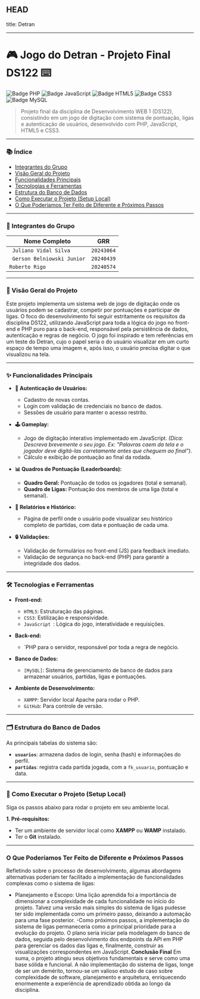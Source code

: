  HEAD
---
title: Detran

---


# 🎮 Jogo do Detran - Projeto Final DS122 ⌨️

![Badge PHP](https://img.shields.io/badge/PHP-777BB4?style=for-the-badge&logo=php&logoColor=white)
![Badge JavaScript](https://img.shields.io/badge/JavaScript-F7DF1E?style=for-the-badge&logo=javascript&logoColor=black)
![Badge HTML5](https://img.shields.io/badge/HTML5-E34F26?style=for-the-badge&logo=html5&logoColor=white)
![Badge CSS3](https://img.shields.io/badge/CSS3-1572B6?style=for-the-badge&logo=css3&logoColor=white)
![Badge MySQL](https://img.shields.io/badge/MySQL-4479A1?style=for-the-badge&logo=mysql&logoColor=white)

> Projeto final da disciplina de Desenvolvimento WEB 1 (DS122), consistindo em um jogo de digitação com sistema de pontuação, ligas e autenticação de usuários, desenvolvido com PHP, JavaScript, HTML5 e CSS3.

---

### 📚 Índice

* [Integrantes do Grupo](#-integrantes-do-grupo)
* [Visão Geral do Projeto](#-visão-geral-do-projeto)
* [Funcionalidades Principais](#-funcionalidades-principais)
* [Tecnologias e Ferramentas](#-tecnologias-e-ferramentas)
* [Estrutura do Banco de Dados](#-estrutura-do-banco-de-dados)
* [Como Executar o Projeto (Setup Local)](#-como-executar-o-projeto)
* [O Que Poderíamos Ter Feito de Diferente e Próximos Passos](#o-que-poderíamos-ter-feito-de-diferente-e-próximos-passos)

---

### 👥 Integrantes do Grupo

| Nome Completo     |    GRR                               |
| ----------------- | ------------------------------------ |
| ` Juliano Vidal Silva` | `20243064` |
| ` Gerson Belniowski Junior` | `20240439` |
| ` Roberto Rigo ` | `20240574` |

---

### 🎯 Visão Geral do Projeto

Este projeto implementa um sistema web de jogo de digitação onde os usuários podem se cadastrar, competir por pontuações e participar de ligas. O foco do desenvolvimento foi seguir estritamente os requisitos da disciplina DS122, utilizando JavaScript  para toda a lógica do jogo no front-end e PHP puro para o back-end, responsável pela persistência de dados, autenticação e regras de negócio.
O jogo foi inspirado e tem referências em um teste do Detran, cujo o papel seria o do usuário visualizar em um curto espaço de tempo uma imagem e, após isso, o usuário precisa digitar o que visualizou na tela.

---

### ✨ Funcionalidades Principais

* **👤 Autenticação de Usuários:**
    * Cadastro de novas contas.
    * Login com validação de credenciais no banco de dados.
    * Sessões de usuário para manter o acesso restrito.

* **🕹️ Gameplay:**
    * Jogo de digitação interativo implementado em JavaScript. *(Dica: Descreva brevemente o seu jogo. Ex: "Palavras caem da tela e o jogador deve digitá-las corretamente antes que cheguem ao final")*.
    * Cálculo e exibição de pontuação ao final da rodada.

* **📊 Quadros de Pontuação (Leaderboards):**
    * **Quadro Geral:** Pontuação de todos os jogadores (total e semanal).
    * **Quadro de Ligas:** Pontuação dos membros de uma liga (total e semanal).

* **📜 Relatórios e Histórico:**
    * Página de perfil onde o usuário pode visualizar seu histórico completo de partidas, com data e pontuação de cada uma.

* **🔒 Validações:**
    * Validação de formulários no front-end (JS) para feedback imediato.
    * Validação de segurança no back-end (PHP) para garantir a integridade dos dados.

---

### 🛠️ Tecnologias e Ferramentas

* **Front-end:**
    * `HTML5`: Estruturação das páginas.
    * `CSS3`: Estilização e responsividade.
    * `JavaScript `: Lógica do jogo, interatividade e requisições.

* **Back-end:**
    * `PHP para o servidor, responsável por toda a regra de negócio.

* **Banco de Dados:**
    * `[MySQL]`: Sistema de gerenciamento de banco de dados para armazenar usuários, partidas, ligas e pontuações.

* **Ambiente de Desenvolvimento:**
    * `XAMPP`: Servidor local Apache para rodar o PHP.
    *  `GitHub`: Para controle de versão.

---

### 🗂️ Estrutura do Banco de Dados


As principais tabelas do sistema são:
* **`usuarios`**: armazena dados de login, senha (hash) e informações do perfil.
* **`partidas`**: registra cada partida jogada, com a `fk_usuario`, pontuação e data.

---

### 🚀 Como Executar o Projeto (Setup Local)

Siga os passos abaixo para rodar o projeto em seu ambiente local.

**1. Pré-requisitos:**
* Ter um ambiente de servidor local como **XAMPP** ou **WAMP** instalado.
* Ter o **Git** instalado.

---

### O Que Poderíamos Ter Feito de Diferente e Próximos Passos

Refletindo sobre o processo de desenvolvimento, algumas abordagens alternativas poderiam ter facilitado a implementação de funcionalidades complexas como o sistema de ligas:
- Planejamento e Escopo: Uma lição aprendida foi a importância de dimensionar a complexidade de cada funcionalidade no início do projeto. Talvez uma versão mais simples do sistema de ligas pudesse ter sido implementada como um primeiro passo, deixando a automação para uma fase posterior.
-Como próximos passos, a implementação do sistema de ligas permaneceria como a principal prioridade para a evolução do projeto. O plano seria iniciar pela modelagem do banco de dados, seguida pelo desenvolvimento dos endpoints da API em PHP para gerenciar os dados das ligas e, finalmente, construir as visualizações correspondentes em JavaScript.
**Conclusão Final**
Em suma, o projeto atingiu seus objetivos fundamentais e serve como uma base sólida e funcional. A não implementação do sistema de ligas, longe de ser um demérito, tornou-se um valioso estudo de caso sobre complexidade de software, planejamento e arquitetura, enriquecendo enormemente a experiência de aprendizado obtida ao longo da disciplina.

